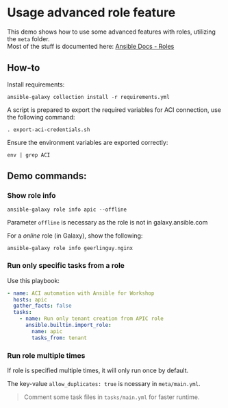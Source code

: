 # Usage advanced role feature

This demo shows how to use some advanced features with roles, utilizing the `meta` folder.  
Most of the stuff is documented here: [Ansible Docs - Roles](https://docs.ansible.com/ansible/latest/playbook_guide/playbooks_reuse_roles.html#role-argument-validation)

## How-to

Install requirements:

```console
ansible-galaxy collection install -r requirements.yml
```

A script is prepared to export the required variables for ACI connection, use the following command:

```console
. export-aci-credentials.sh
```

Ensure the environment variables are exported correctly:

```console
env | grep ACI
```

## Demo commands:

### Show role info

```console
ansible-galaxy role info apic --offline
```

Parameter `offline` is necessary as the role is not in galaxy.ansible.com

For a *online* role (in Galaxy), show the following:

```console
ansible-galaxy role info geerlinguy.nginx
```

### Run only specific tasks from a role

Use this playbook:

```yaml
- name: ACI automation with Ansible for Workshop
  hosts: apic
  gather_facts: false
  tasks:
    - name: Run only tenant creation from APIC role
      ansible.builtin.import_role:
        name: apic
        tasks_from: tenant
```

### Run role multiple times

If role is specified multiple times, it will only run once by default.

The key-value `allow_duplicates: true` is ncessary in `meta/main.yml`.

> Comment some task files in `tasks/main.yml` for faster runtime.
